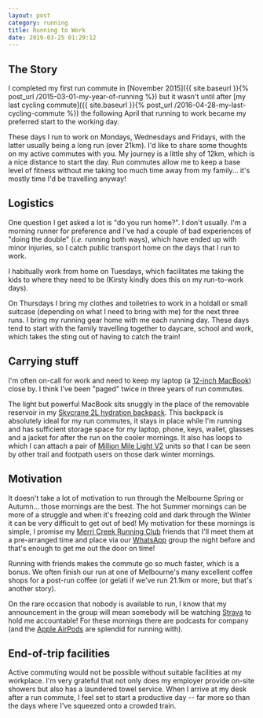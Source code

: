 ```yaml
---
layout: post
category: running
title: Running to Work
date: 2019-03-25 01:29:12
---
```


## The Story

I completed my first run commute in [November 2015]({{ site.baseurl }}{% post_url /2015-03-01-my-year-of-running %}) but it wasn't until after [my last cycling commute]({{ site.baseurl }}{% post_url /2016-04-28-my-last-cycling-commute %}) the following April that running to work became my preferred start to the working day.

These days I run to work on Mondays, Wednesdays and Fridays, with the latter usually being a long run (over 21km). I'd like to share some thoughts on my active commutes with you. My journey is a little shy of 12km, which is a nice distance to start the day. Run commutes allow me to keep a base level of fitness without me taking too much time away from my family... it's mostly time I'd be travelling anyway!

## Logistics

One question I get asked a lot is "do you run home?". I don't usually. I'm a morning runner for preference and I've had a couple of bad experiences of "doing the double" (_i.e._ running both ways), which have ended up with minor injuries, so I catch public transport home on the days that I run to work. 

I habitually work from home on Tuesdays, which facilitates me taking the kids to where they need to be (Kirsty kindly does this on my run-to-work days).

On Thursdays I bring my clothes and toiletries to work in a holdall or small suitcase (depending on what I need to bring with me) for the next three runs. I bring my running gear home with me each running day. These days tend to start with the family travelling together to daycare, school and work, which takes the sting out of having to catch the train!

## Carrying stuff

I'm often on-call for work and need to keep my laptop (a [12-inch MacBook](https://www.apple.com/au/macbook/)) close by. I think I've been "paged" twice in three years of run commutes.

The light but powerful MacBook sits snuggly in the place of the removable reservoir in my [Skycrane 2L hydration backpack](https://www.caribee.com/products/skycrane-2l-hydration-backpack). This backpack is absolutely ideal for my run commutes, it stays in place while I'm running and has sufficient storage space for my laptop, phone, keys, wallet, glasses and a jacket for after the run on the cooler mornings. It also has loops to which I can attach a pair of [Million Mile Light V2](https://flipbelt.com/Million-Mile-Light) units so that I can be seen by other trail and footpath users on those dark winter mornings.

## Motivation

It doesn't take a lot of motivation to run through the Melbourne Spring or Autumn... those mornings are the best. The hot Summer mornings can be more of a struggle and when it's freezing cold and dark through the Winter it can be very difficult to get out of bed! My motivation for these mornings is simple, I promise my [Merri Creek Running Club](http://merricreekrunning.club/) friends that I'll meet them at a pre-arranged time and place via our [WhatsApp](https://www.whatsapp.com/) group the night before and that's enough to get me out the door on time!

Running with friends makes the commute go so much faster, which is a bonus. We often finish our run at one of Melbourne's many excellent coffee shops for a post-run coffee (or gelati if we've run 21.1km or more, but that's another story).

On the rare occasion that nobody is available to run, I know that my announcement in the group will mean somebody will be watching [Strava](https://www.strava.com/clubs/merricreekrc) to hold me accountable! For these mornings there are podcasts for company (and the [Apple AirPods](https://www.apple.com/au/airpods/) are splendid for running with).

## End-of-trip facilities

Active commuting would not be possible without suitable facilities at my workplace. I'm very grateful that not only does my employer provide on-site showers but also has a laundered towel service. When I arrive at my desk after a run commute, I feel set to start a productive day -- far more so than the days where I've squeezed onto a crowded train.

